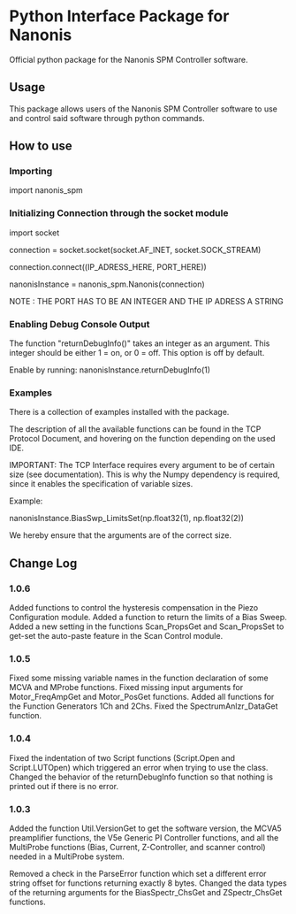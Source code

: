 # Python Interface Package for Nanonis 

Official python package for the Nanonis SPM Controller software.

## Usage

This package allows users of the Nanonis SPM Controller software to use and control
said software through python commands.

## How to use

### Importing

import nanonis_spm

### Initializing Connection through the socket module

import socket

connection = socket.socket(socket.AF_INET, socket.SOCK_STREAM)

connection.connect((IP_ADRESS_HERE, PORT_HERE))

nanonisInstance = nanonis_spm.Nanonis(connection)

NOTE : THE PORT HAS TO BE AN INTEGER AND THE IP ADRESS A STRING

### Enabling Debug Console Output

The function "returnDebugInfo()" takes an integer as an argument. 
This integer should be either 1 = on, or 0 = off. This option is off by default.

Enable by running:
nanonisInstance.returnDebugInfo(1)

### Examples

There is a collection of examples installed with the package.

The description of all the available functions can be found in the TCP Protocol Document, and hovering on the function depending on the used IDE.

IMPORTANT:
The TCP Interface requires every argument to be of certain size (see documentation).
This is why the Numpy dependency is required, since it enables the specification
of variable sizes. 

Example:

nanonisInstance.BiasSwp_LimitsSet(np.float32(1), np.float32(2))

We hereby ensure that the arguments are of the correct size.

## Change Log

### 1.0.6
Added functions to control the hysteresis compensation in the Piezo Configuration module.
Added a function to return the limits of a Bias Sweep.
Added a new setting in the functions Scan_PropsGet and Scan_PropsSet to get-set the auto-paste feature in the Scan Control module.
### 1.0.5
Fixed some missing variable names in the function declaration of some MCVA and MProbe functions.
Fixed missing input arguments for Motor_FreqAmpGet and Motor_PosGet functions.
Added all functions for the Function Generators 1Ch and 2Chs.
Fixed the SpectrumAnlzr_DataGet function.
### 1.0.4
Fixed the indentation of two Script functions (Script.Open and Script.LUTOpen) which triggered an error when trying to use the class.
Changed the behavior of the returnDebugInfo function so that nothing is printed out if there is no error.
### 1.0.3
Added the function Util.VersionGet to get the software version, the MCVA5 preamplifier functions, the V5e Generic PI Controller functions, and all the MultiProbe functions (Bias, Current, Z-Controller, and scanner control) needed in a MultiProbe system. 


Removed a check in the ParseError function which set a different error string offset for functions returning exactly 8 bytes.
Changed the data types of the returning arguments for the BiasSpectr_ChsGet and ZSpectr_ChsGet functions.


